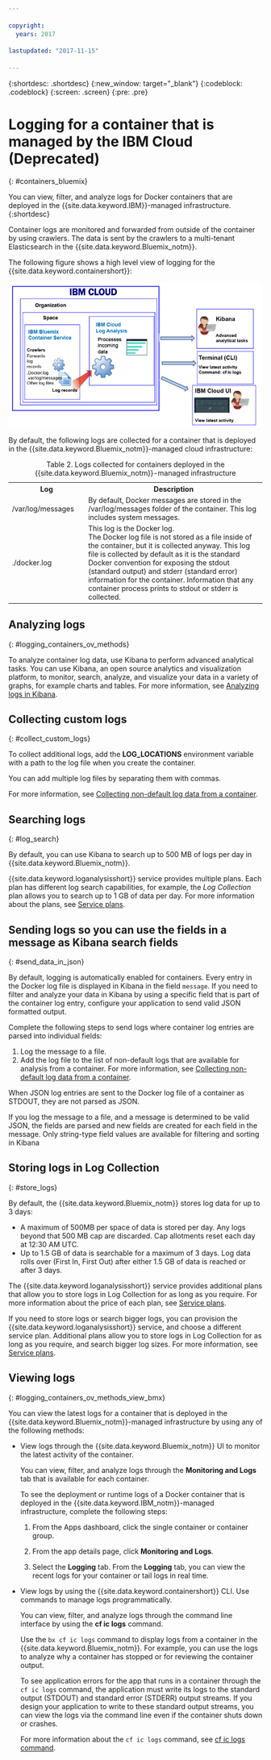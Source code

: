 ```yaml
---

copyright:
  years: 2017

lastupdated: "2017-11-15"

---
```


{:shortdesc: .shortdesc}
{:new_window: target="_blank"}
{:codeblock: .codeblock}
{:screen: .screen}
{:pre: .pre}


# Logging for a container that is managed by the IBM Cloud (Deprecated)
{: #containers_bluemix}

You can view, filter, and analyze logs for Docker containers that are deployed in the {{site.data.keyword.IBM}}-managed infrastructure.
{:shortdesc}

Container logs are monitored and forwarded from outside of the container by using crawlers. The data is sent by the crawlers to a multi-tenant Elasticsearch in the {{site.data.keyword.Bluemix_notm}}.

The following figure shows a high level view of logging for the {{site.data.keyword.containershort}}:

![High level component overview for containers deployed in the {{site.data.keyword.Bluemix_notm}}-managed infrastructure](images/container_bmx.gif "High level component overview for containers deployed in the {{site.data.keyword.Bluemix_notm}}-managed infrastructure")

By default, the following logs are collected for a container that is deployed in the {{site.data.keyword.Bluemix_notm}}-managed cloud infrastructure:

<table>
  <caption>Table 2. Logs collected for containers deployed in the {{site.data.keyword.Bluemix_notm}}-managed infrastructure</caption>
  <tbody>
    <tr>
      <th align="center">Log</th>
      <th align="center">Description</th>
    </tr>
    <tr>
      <td align="left" width="30%">/var/log/messages</td>
      <td align="left" width="70%"> By default, Docker messages are stored in the /var/log/messages folder of the container. This log includes system messages.
      </td>
    </tr>
    <tr>
      <td align="left">./docker.log</td>
      <td align="left">This log is the Docker log. <br> The Docker log file is not stored as a file inside of the container, but it is collected anyway. This log file is collected by default as it is the standard Docker convention for exposing the stdout (standard output) and stderr (standard error) information for the container. Information that any container process prints to stdout or stderr is collected. 
      </td>
     </tr>
  </tbody>
</table>




## Analyzing logs
{: #logging_containers_ov_methods}

To analyze container log data, use Kibana to perform advanced analytical tasks. You can use Kibana, an open source analytics and visualization platform, to monitor, search, analyze, and visualize your data in a variety of graphs, for example charts and tables. For more information, see [Analyzing logs in Kibana](/docs/services/CloudLogAnalysis/kibana/analyzing_logs_Kibana.html#analyzing_logs_Kibana).


## Collecting custom logs
{: #collect_custom_logs}

To collect additional logs, add the **LOG_LOCATIONS** environment variable with a path to the log file when you create the container. 

You can add multiple log files by separating them with commas. 

For more information, see [Collecting non-default log data from a container](logging_containers_other_logs.html#logging_containers_collect_data).


## Searching logs
{: #log_search}

By default, you can use Kibana to search up to 500 MB of logs per day in {{site.data.keyword.Bluemix_notm}}. 

{{site.data.keyword.loganalysisshort}} service provides multiple plans. Each plan has different log search capabilities, for example, the *Log Collection* plan allows you to search up to 1 GB of data per day. For more information about the plans, see [Service plans](/docs/services/CloudLogAnalysis/log_analysis_ov.html#plans).


## Sending logs so you can use the fields in a message as Kibana search fields
{: #send_data_in_json}

By default, logging is automatically enabled for containers. Every entry in the Docker log file is displayed in Kibana in the field `message`. If you need to filter and analyze your data in Kibana by using a specific field that is part of the container log entry, configure your application to send valid JSON formatted output.

Complete the following steps to send logs where container log entries are parsed into individual fields:

1. Log the message to a file. 
2. Add the log file to the list of non-default logs that are available for analysis from a container. For more information, see [Collecting non-default log data from a container](logging_containers_other_logs.html#logging_containers_collect_data). 
    
When JSON log entries are sent to the Docker log file of a container as STDOUT, they are not parsed as JSON. 
    
If you log the message to a file, and a message is determined to be valid JSON, the fields are parsed and new fields are created for each field in the message. Only string-type field values are available for filtering and sorting in Kibana

## Storing logs in Log Collection
{: #store_logs}

By default, the {{site.data.keyword.Bluemix_notm}} stores log data for up to 3 days:   

* A maximum of 500MB per space of data is stored per day. Any logs beyond that 500 MB cap are discarded. Cap allotments reset each 
day at 12:30 AM UTC.
* Up to 1.5 GB of data is searchable for a maximum of 3 days. Log data rolls over (First In, First Out) after either 1.5 GB of data is reached or after 3 days.

The {{site.data.keyword.loganalysisshort}} service provides additional plans that allow you to store logs in Log Collection for as long as you require. For more information about the price of each plan, see [Service plans](/docs/services/CloudLogAnalysis/log_analysis_ov.html#plans).

If you need to store logs or search bigger logs, you can provision the {{site.data.keyword.loganalysisshort}} service, and choose a different service plan. Additional plans allow you to store logs in Log Collection for as long as you require, and search bigger log sizes. For more information, see [Service plans](/docs/services/CloudLogAnalysis/log_analysis_ov.html#plans).


## Viewing logs
{: #logging_containers_ov_methods_view_bmx}

You can view the latest logs for a container that is deployed in the {{site.data.keyword.Bluemix_notm}}-managed infrastructure by using any of the following methods:

* View logs through the {{site.data.keyword.Bluemix_notm}} UI to monitor the latest activity of the container.
    
    You can view, filter, and analyze logs through the **Monitoring and Logs** tab that is available for each container. 
	
	To see the deployment or runtime logs of a Docker container that is deployed in the {{site.data.keyword.IBM_notm}}-managed infrastructure, complete the following steps:

    1. From the Apps dashboard, click the single container or container group. 
    
    2. From the app details page, click **Monitoring and Logs**.

    3. Select the **Logging** tab. From the **Logging** tab, you can view the recent logs for your container or tail logs in real time. 
	
* View logs by using the {{site.data.keyword.containershort}} CLI. Use commands to manage logs programmatically.
    
    You can view, filter, and analyze logs through the command line interface by using the **cf ic logs** command. 
	
	Use the `bx cf ic logs` command to display logs from a container in the {{site.data.keyword.Bluemix_notm}}. For example, you can use the logs to analyze why a container has stopped or for reviewing the container output. 
	
	To see application errors for the app that runs in a container through the `cf ic logs` command, the application must write its logs to the standard output (STDOUT) and standard error (STDERR) output streams. If you design your application to write to these standard output streams, you can view the logs via the command line even if the container shuts down or crashes.

    For more information about the `cf ic logs` command, see [cf ic logs command](/docs/containers/container_cli_reference_cfic.html#container_cli_reference_cfic__logs).




